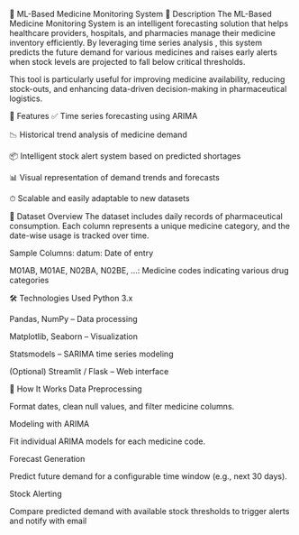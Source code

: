 🧠 ML-Based Medicine Monitoring System
📘 Description
The ML-Based Medicine Monitoring System is an intelligent forecasting solution that helps healthcare providers, hospitals, and pharmacies manage their medicine inventory efficiently. By leveraging time series analysis , this system predicts the future demand for various medicines and raises early alerts when stock levels are projected to fall below critical thresholds.

This tool is particularly useful for improving medicine availability, reducing stock-outs, and enhancing data-driven decision-making in pharmaceutical logistics.

🚀 Features
✅ Time series forecasting using ARIMA

📉 Historical trend analysis of medicine demand

📦 Intelligent stock alert system based on predicted shortages

📊 Visual representation of demand trends and forecasts

⏱ Scalable and easily adaptable to new datasets

🧾 Dataset Overview
The dataset includes daily records of pharmaceutical consumption. Each column represents a unique medicine category, and the date-wise usage is tracked over time.

Sample Columns:
datum: Date of entry 

M01AB, M01AE, N02BA, N02BE, ...: Medicine codes indicating various drug categories

🛠️ Technologies Used
Python 3.x

Pandas, NumPy – Data processing

Matplotlib, Seaborn – Visualization

Statsmodels – SARIMA time series modeling

(Optional) Streamlit / Flask – Web interface

🧪 How It Works
Data Preprocessing

Format dates, clean null values, and filter medicine columns.

Modeling with ARIMA

Fit individual ARIMA models for each medicine code.

Forecast Generation

Predict future demand for a configurable time window (e.g., next 30 days).

Stock Alerting

Compare predicted demand with available stock thresholds to trigger alerts and notify with email
